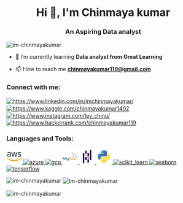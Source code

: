 <h1 align="center">Hi 👋, I'm Chinmaya kumar</h1>
<h3 align="center">An Aspiring Data analyst</h3>

<p align="left"> <img src="https://komarev.com/ghpvc/?username=im-chinmayakumar&label=Profile%20views&color=0e75b6&style=flat" alt="im-chinmayakumar" /> </p>

- 🌱 I’m currently learning **Data analyst from Great Learning**

- 📫 How to reach me **chinmayakumar119@gmail.com**

<h3 align="left">Connect with me:</h3>
<p align="left">
<a href="https://linkedin.com/in/https://www.linkedin.com/in/imchinmayakumar/" target="blank"><img align="center" src="https://raw.githubusercontent.com/rahuldkjain/github-profile-readme-generator/master/src/images/icons/Social/linked-in-alt.svg" alt="https://www.linkedin.com/in/imchinmayakumar/" height="30" width="40" /></a>
<a href="https://kaggle.com/https://www.kaggle.com/chinmayakumar1402" target="blank"><img align="center" src="https://raw.githubusercontent.com/rahuldkjain/github-profile-readme-generator/master/src/images/icons/Social/kaggle.svg" alt="https://www.kaggle.com/chinmayakumar1402" height="30" width="40" /></a>
<a href="https://instagram.com/https://www.instagram.com/lev_chinu/" target="blank"><img align="center" src="https://raw.githubusercontent.com/rahuldkjain/github-profile-readme-generator/master/src/images/icons/Social/instagram.svg" alt="https://www.instagram.com/lev_chinu/" height="30" width="40" /></a>
<a href="https://www.hackerrank.com/https://www.hackerrank.com/chinmayakumar119" target="blank"><img align="center" src="https://raw.githubusercontent.com/rahuldkjain/github-profile-readme-generator/master/src/images/icons/Social/hackerrank.svg" alt="https://www.hackerrank.com/chinmayakumar119" height="30" width="40" /></a>
</p>

<h3 align="left">Languages and Tools:</h3>
<p align="left"> <a href="https://aws.amazon.com" target="_blank" rel="noreferrer"> <img src="https://raw.githubusercontent.com/devicons/devicon/master/icons/amazonwebservices/amazonwebservices-original-wordmark.svg" alt="aws" width="40" height="40"/> </a> <a href="https://azure.microsoft.com/en-in/" target="_blank" rel="noreferrer"> <img src="https://www.vectorlogo.zone/logos/microsoft_azure/microsoft_azure-icon.svg" alt="azure" width="40" height="40"/> </a> <a href="https://cloud.google.com" target="_blank" rel="noreferrer"> <img src="https://www.vectorlogo.zone/logos/google_cloud/google_cloud-icon.svg" alt="gcp" width="40" height="40"/> </a> <a href="https://www.mysql.com/" target="_blank" rel="noreferrer"> <img src="https://raw.githubusercontent.com/devicons/devicon/master/icons/mysql/mysql-original-wordmark.svg" alt="mysql" width="40" height="40"/> </a> <a href="https://pandas.pydata.org/" target="_blank" rel="noreferrer"> <img src="https://raw.githubusercontent.com/devicons/devicon/2ae2a900d2f041da66e950e4d48052658d850630/icons/pandas/pandas-original.svg" alt="pandas" width="40" height="40"/> </a> <a href="https://www.python.org" target="_blank" rel="noreferrer"> <img src="https://raw.githubusercontent.com/devicons/devicon/master/icons/python/python-original.svg" alt="python" width="40" height="40"/> </a> <a href="https://scikit-learn.org/" target="_blank" rel="noreferrer"> <img src="https://upload.wikimedia.org/wikipedia/commons/0/05/Scikit_learn_logo_small.svg" alt="scikit_learn" width="40" height="40"/> </a> <a href="https://seaborn.pydata.org/" target="_blank" rel="noreferrer"> <img src="https://seaborn.pydata.org/_images/logo-mark-lightbg.svg" alt="seaborn" width="40" height="40"/> </a> <a href="https://www.tensorflow.org" target="_blank" rel="noreferrer"> <img src="https://www.vectorlogo.zone/logos/tensorflow/tensorflow-icon.svg" alt="tensorflow" width="40" height="40"/> </a> </p>

<p><img align="left" src="https://github-readme-stats.vercel.app/api/top-langs?username=im-chinmayakumar&show_icons=true&locale=en&layout=compact" alt="im-chinmayakumar" /></p>

<p>&nbsp;<img align="center" src="https://github-readme-stats.vercel.app/api?username=im-chinmayakumar&show_icons=true&locale=en" alt="im-chinmayakumar" /></p>

<p><img align="center" src="https://github-readme-streak-stats.herokuapp.com/?user=im-chinmayakumar&" alt="im-chinmayakumar" /></p>

